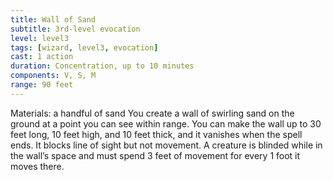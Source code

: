 ```yaml
---
title: Wall of Sand
subtitle: 3rd-level evocation
level: level3
tags: [wizard, level3, evocation]
cast: 1 action
duration: Concentration, up to 10 minutes
components: V, S, M
range: 90 feet
---
```

Materials: a handful of sand
You create a wall of swirling sand on the ground at a point you can see within range. You can make the wall up to 30 feet long, 10 feet high, and 10 feet thick, and it vanishes when the spell ends. It blocks line of sight but not movement. A creature is blinded while in the wall’s space and must spend 3 feet of movement for every 1 foot it moves there.